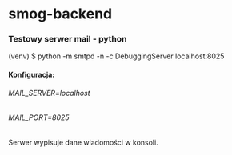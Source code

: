 # smog-backend

### Testowy serwer mail - python

(venv) $ python -m smtpd -n -c DebuggingServer localhost:8025

#### Konfiguracja:
###### MAIL_SERVER=localhost
###### MAIL_PORT=8025
Serwer wypisuje dane wiadomości w konsoli.